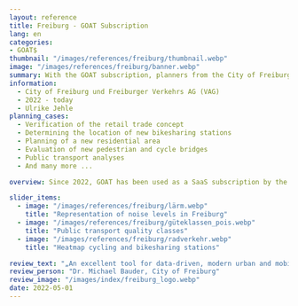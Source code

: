 ```yaml
---
layout: reference
title: Freiburg - GOAT Subscription
lang: en
categories:
- GOAT$
thumbnail: "/images/references/freiburg/thumbnail.webp"
image: "/images/references/freiburg/banner.webp"
summary: With the GOAT subscription, planners from the City of Freiburg and the local transport provider produce accessibility analyses for a wide range of planning issues.
information:
  - City of Freiburg und Freiburger Verkehrs AG (VAG)
  - 2022 - today
  - Ulrike Jehle
planning_cases:
  - Verification of the retail trade concept
  - Determining the location of new bikesharing stations
  - Planning of a new residential area
  - Evaluation of new pedestrian and cycle bridges
  - Public transport analyses
  - And many more ... 

overview: Since 2022, GOAT has been used as a SaaS subscription by the City Planning Office of the City of Freiburg and the VAG and is used for a variety of planning issues. Recently, five additional GOAT licences were acquired by the City of Freiburg.

slider_items:
  - image: "/images/references/freiburg/lärm.webp"
    title: "Representation of noise levels in Freiburg"
  - image: "/images/references/freiburg/güteklassen_pois.webp"
    title: "Public transport quality classes"
  - image: "/images/references/freiburg/radverkehr.webp"
    title: "Heatmap cycling and bikesharing stations"

review_text: "„An excellent tool for data-driven, modern urban and mobility planning for ambitious 15-minute cities.“​"
review_person: "Dr. Michael Bauder, City of Freiburg"
review_image: "/images/index/freiburg_logo.webp"
date: 2022-05-01
---
```




